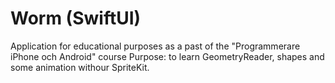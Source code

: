 # Worm (SwiftUI)
Application for educational purposes as a past of the "Programmerare iPhone och Android" course
Purpose: to learn GeometryReader, shapes and some animation withour SpriteKit.
